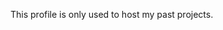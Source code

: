 This profile is only used to host my past projects. 
<!---
rzhao5659/rzhao5659 is a ✨ special ✨ repository because its `README.md` (this file) appears on your GitHub profile.
You can click the Preview link to take a look at your changes.
--->
